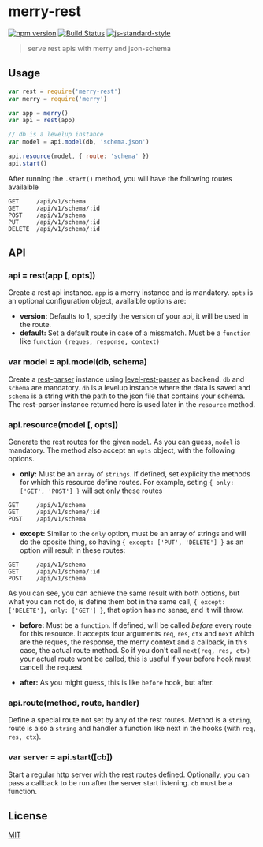 # merry-rest
[![npm version](https://img.shields.io/npm/v/merry-rest.svg?style=flat-square)](https://www.npmjs.com/package/merry-rest) [![Build Status](https://img.shields.io/travis/YerkoPalma/merry-rest/master.svg?style=flat-square)](https://travis-ci.org/YerkoPalma/merry-rest) [![js-standard-style](https://img.shields.io/badge/code%20style-standard-brightgreen.svg?style=flat-square)](https://github.com/feross/standard)

> serve rest apis with merry and json-schema

## Usage

```js
var rest = require('merry-rest')
var merry = require('merry')

var app = merry()
var api = rest(app)

// db is a levelup instance
var model = api.model(db, 'schema.json')

api.resource(model, { route: 'schema' })
api.start()
```

After running the `.start()` method,  you will have the following routes 
availaible

```
GET     /api/v1/schema
GET     /api/v1/schema/:id
POST    /api/v1/schema
PUT     /api/v1/schema/:id
DELETE  /api/v1/schema/:id
```

## API

### api = rest(app [, opts])

Create a rest api instance. `app` is a merry instance and is mandatory. `opts` 
is an optional configuration object, availaible options are:

- **version:**  Defaults to 1, specify the version of your api, it will be used 
in the route.
- **default:** Set a default route in case of a missmatch. Must be a `function` 
like `function (reques, response, context)`

### var model = api.model(db, schema)

Create a [rest-parser][rest-parser] instance using 
[level-rest-parser][level-rest-parser] as backend. `db` and `schema` are mandatory.
`db` is a levelup instance where the data is saved and `schema` is a string with 
the path to the json file that contains your schema. The rest-parser instance 
returned here is used later in the `resource` method.

### api.resource(model [, opts])

Generate the rest routes for the given `model`. As you can guess, `model` is 
mandatory. The method also accept an `opts` object, with the following options.

- **only:** Must be an `array` of `strings`. If defined, set explicity the 
methods for which this resource define routes. For example, seting 
`{ only: ['GET', 'POST'] }` will set only these routes

```
GET     /api/v1/schema
GET     /api/v1/schema/:id
POST    /api/v1/schema
```

- **except:** Similar to the `only` option, must be an array of strings and 
will do the oposite thing, so having `{ except: ['PUT', 'DELETE'] }` as an option 
will result in these routes:

```
GET     /api/v1/schema
GET     /api/v1/schema/:id
POST    /api/v1/schema
```

As you can see, you can achieve the same result with both options, but what you 
can not do, is define them bot in the same call, 
`{ except: ['DELETE'], only: ['GET'] }`, that option has no sense, and it will throw.

- **before:** Must be a `function`. If defined, will be called _before_ every 
route for this resource. It accepts four arguments `req`, `res`, `ctx` and `next` 
which are the reques, the response, the merry context and a callback, in this 
case, the actual route method. So if you don't call `next(req, res, ctx)` your 
actual route wont be called, this is useful if your before hook must cancell the 
request

- **after:** As you might guess, this is like `before` hook, but after.

### api.route(method, route, handler)

Define a special route not set by any of the rest routes. Method is a `string`, 
route is also a `string` and handler a function like next in the hooks 
(with `req, res, ctx`).

### var server = api.start([cb])

Start a regular http server with the rest routes defined. Optionally, you can 
pass a callback to be run after the server start listening. `cb` must be a 
function.

## License
[MIT](/license)

[rest-parser]: https://github.com/karissa/node-rest-parser
[level-rest-parser]: https://github.com/karissa/level-rest-parser